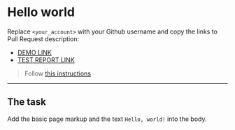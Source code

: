 # Hello world
Replace `<your_account>` with your Github username and copy the links to Pull Request description:
- [DEMO LINK](https://StasLukianchuk.github.io/layout_hello-world/)
- [TEST REPORT LINK](https://StasLukianchuk.github.io/layout_hello-world/report/html_report/)

> Follow [this instructions](https://mate-academy.github.io/layout_task-guideline/#how-to-solve-the-layout-tasks-on-github)
___

## The task
Add the basic page markup and the text `Hello, world!` into the body.
